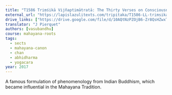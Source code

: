 ```yaml
---
title: "T1586 Triṃśikā Vijñaptimātratā: The Thirty Verses on Consciousness Only"
external_url: "https://lapislazulitexts.com/tripitaka/T1586-LL-trimsika/"
drive_links: ["https://drive.google.com/file/d/10AQtNzPZOjB6-Zr8QsHZwxTPX8EGwk-j/view?usp=drivesdk"]
translator: "J Pierquet"
authors: [vasubandhu]
course: mahayana-roots
tags:
  - sects
  - mahayana-canon
  - chan
  - abhidharma
  - yogacara
year: 2017
---
```


A famous formulation of phenomenology from Indian Buddhism, which became influential in the Mahayana Tradition.
